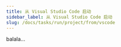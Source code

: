 ```yaml
---
title: 从 Visual Studio Code 启动
sidebar_label: 从 Visual Studio Code 启动
slug: /docs/tasks/run/project/from/vscode
---
```

balala...